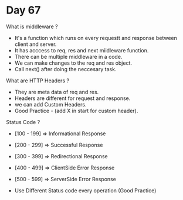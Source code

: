 # Day 67

What is middleware ?
 - It's a function which runs on every requestt and response between client and server.
 - It has acccess to req, res and next miidleware function.
 - There can be multiple middleware in a code.
 - We can make changes to the req and res object.
 - Call next() after doing the neccesary task.

What are HTTP Headers ? 
 - They are meta data of req and res.
 - Headers are different for request and response.
 - we can add Custom Headers.
 - Good Practice - (add X in start for custom header).

Status Code ?
 - [100 - 199] => Informational Response
 - [200 - 299] => Successful Response
 - [300 - 399] => Redirectional Response
 - [400 - 499] => ClientSide Error Response
 - [500 - 599] => ServerSide Error Response

 - Use Different Status code every operation (Good Practice)